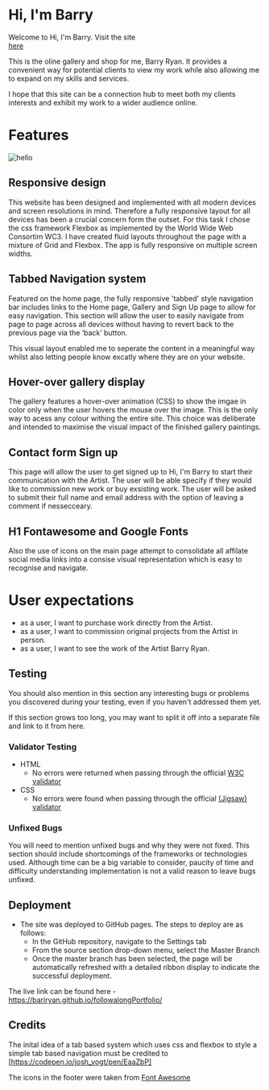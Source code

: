 # Hi, I'm Barry

Welcome to Hi, I'm Barry. Visit the site  
[here](https://bariryan.github.io/followalongPortfolio/) 

This is the oline gallery and shop for me, Barry Ryan. It provides a convenient way for potential clients to view my work while also allowing me to expand on my skills and services. 

I hope that this site can be a connection hub to meet both my clients interests and exhibit
 my work to a wider audience online.

# Features 

![hello](https://github.com/bariryan/followalongPortfolio/blob/master/assets/images/mastermockup.png)


## Responsive design

This website has been designed and implemented with all modern devices and screen resolutions in mind. Therefore a fully responsive layout for all devices has been a crucial concern form the outset. For this task I chose the css framework Flexbox as implemented by the World Wide Web Consortim WC3. I have created fluid layouts throughout the page with a mixture of Grid and Flexbox. The app is fully responsive on multiple screen widths.

 
  ## Tabbed Navigation system

  Featured on the home page, the fully responsive 'tabbed' style navigation bar includes links to the Home page, Gallery and Sign Up page to allow for easy navigation. This section will allow the user to easily navigate from page to page across all devices without having to revert back to the previous page via the ‘back’ button.

  This visual layout enabled me to seperate the content in a meaningful way whilst also letting people know excatly where they are on your website. 

  ## Hover-over gallery display

  The gallery features a hover-over animation (CSS) to show the imgae in color only when the user hovers the mouse over the image. This is the only way to acess any colour withing the entire site. This choice was deliberate and intended to maximise the visual impact of the finished gallery paintings.

  
 ## Contact form Sign up 

  This page will allow the user to get signed up to Hi, I'm Barry to start their communication with the Artist. The user will be able specify if they would like to commission new work or buy exsisting work. The user will be asked to submit their full name and email address with the option of leaving a comment if nessecceary. 

 ## H1 Fontawesome and Google Fonts

  Also the use of icons on the main page attempt to consolidate all affilate social media links into a consise visual representation which is easy to recognise and navigate.



 # User expectations

 * as a user, I want to purchase work directly from the Artist.
 * as a user, I want to commission original projects from the Artist in person.  
 * as a user, I want to see the work of the Artist Barry Ryan.

 ## Testing 



You should also mention in this section any interesting bugs or problems you discovered during your testing, even if you haven't addressed them yet.

If this section grows too long, you may want to split it off into a separate file and link to it from here.


### Validator Testing 

- HTML
  - No errors were returned when passing through the official [W3C validator](https://validator.w3.org/nu/?doc=https%3A%2F%2Fcode-institute-org.github.io%2Flove-running-2.0%2Findex.html)
- CSS
  - No errors were found when passing through the official [(Jigsaw) validator](https://jigsaw.w3.org/css-validator/validator?uri=https%3A%2F%2Fvalidator.w3.org%2Fnu%2F%3Fdoc%3Dhttps%253A%252F%252Fcode-institute-org.github.io%252Flove-running-2.0%252Findex.html&profile=css3svg&usermedium=all&warning=1&vextwarning=&lang=en#css)

### Unfixed Bugs

You will need to mention unfixed bugs and why they were not fixed. This section should include shortcomings of the frameworks or technologies used. Although time can be a big variable to consider, paucity of time and difficulty understanding implementation is not a valid reason to leave bugs unfixed. 

## Deployment
 
- The site was deployed to GitHub pages. The steps to deploy are as follows: 
  - In the GitHub repository, navigate to the Settings tab 
  - From the source section drop-down menu, select the Master Branch
  - Once the master branch has been selected, the page will be automatically refreshed with a detailed ribbon display to indicate the successful deployment. 

The live link can be found here - https://bariryan.github.io/followalongPortfolio/

## Credits 

The inital idea of a tab based system which uses css and flexbox to style a simple tab based navigation must be credited to 
 [https://codepen.io/josh_vogt/pen/EaaZbP] 

The icons in the footer were taken from [Font Awesome](https://fontawesome.com/)



